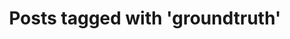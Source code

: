 ---
layout: tag
tag: groundtruth
title: "Posts tagged with 'groundtruth'"
permalink: /tags/groundtruth/
---